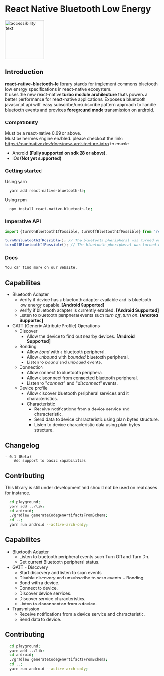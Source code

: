# React Native Bluetooth Low Energy


<img src="https://github.com/lucaswitch/react-native-bluetooth-le/blob/feature/android/logo.png" width="128" alt="accessibility text">

## Introduction

**react-native-bluetooth-le** library stands for implement commons bluetooth low energy specifications in react-native
ecosystem.\
It uses the new react-native **turbo module architecture** thats powers a better performance for react-native
applications. Exposes a bluetooth javascript api with easy subscribe/unsubscribe pattern approach to handle bluetooth
events and provides **foreground mode** transmission
on android.

### Compatibility

Must be a react-native 0.69 or above.\
Must be hermes engine enabled. please checkout the link: https://reactnative.dev/docs/new-architecture-intro to enable.

- Android **(Fully supported on sdk 28 or above)**.
- IOs **(Not yet supported)**

### Getting started

Using yarn

  ```bash
    yarn add react-native-bluetooth-le;
  ```

Using npm

  ```bash
    npm install react-native-bluetooth-le;
  ```

### Imperative API

```js
import {turnOnBluetoothIfPossible, turnOffBluetoothIfPossible} from 'react-native-bluetooth-le';

turnOnBluetoothIfPossible(); // The bluetooth pheripheral was turned on.
turnOffBluetoothIfPossible(); // The bluetooth pheripheral was turned off.
```

### Docs

    You can find more on our website.

## Capabilites

- Bluetooth Adapter
    - Verify if device has a bluetooth adapter available and is bluetooth low energy capable. **[Android Supported]**
    - Verify if bluetooth adapter is currently enabled. **[Android Supported]**
    - Listen to bluetooth peripheral events such *turn off*, *turn on*. **[Android Supported]**
- GATT (Generic Attribute Profile) Operations
    - Discover
        - Allow the device to find out nearby devices. **[Android Supported]**
    - Bonding
        - Allow *bond* with a bluetooth peripheral.
        - Allow *unbound* with *bounded* bluetooth peripheral.
        - Listen to *bound* and *unbound* events.
    - Connection
        - Allow connect to bluetooth peripheral.
        - Allow disconnect from connected bluetooth peripheral.
        - Listen to "*connect*" and "*disconnect*" events.
    - Device profile
        - Allow discover bluetooth peripheral services and it characteristics.
        - Characteristic
            - Receive notifications from a device service and characteristic.
            - Send data to device characteristic using plain bytes structure.
            - Listen to device characteristic data using plain bytes structure.
## Changelog
    - 0.1 (Beta)
        Add support to basic capabilities
## Contributing

This library is still under development and should not be used on real cases for instance.
```bash
  cd playground;
  yarn add ../lib;
  cd android;
  ./gradlew generateCodegenArtifactsFromSchema;
  cd ..;
  yarn run android --active-arch-only;
```

## Capabilites
  - Bluetooth Adapter
    - Listen to bluetooth peripheral events such Turn Off and Turn On.
    - Get current Bluetooth peripheral status.
   - GATT
    - Discovery 
      - Start discovery and listen to scan events.
      - Disable discovery and unsubscribe to scan events.
    - Bonding
      - Bond with a device.   
      - Connect to device.
      - Discover device services.
      - Discover service characteristics.
      - Listen to disconnection from a device.     
  - Transmission
      - Receive notifications from a device service and characteristic.
      - Send data to device.

## Contributing

```bash
  cd playground;
  yarn add ../lib;
  cd android;
  ./gradlew generateCodegenArtifactsFromSchema;
  cd ..;
  yarn run android --active-arch-only;
```

